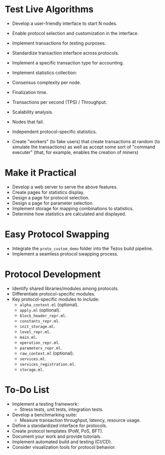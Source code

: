 # Test Live Algorithms
- Develop a user-friendly interface to start N nodes.
- Enable protocol selection and customization in the interface.
- Implement transactions for testing purposes.
- Standardize transaction interface across protocols.
- Implement a specific transaction type for accounting.
- Implement statistics collection:
 - Consensus complexity per node.
 - Finalization time.
 - Transactions per second (TPS) / Throughput.
 - Scalability analysis.
 - Nodes that fail.
 - Independent protocol-specific statistics.

- Create "workers" (to fake users) that create transactions at random (to simulate the transactions) as well as accept some sort of "command executer" (that, for example, enables the creation of miners)
 
# Make it Practical
   - Develop a web server to serve the above features.
   - Create pages for statistics display.
   - Design a page for protocol selection.
   - Design a page for parameter selection.
   - Implement storage for mapping combinations to statistics.
   - Determine how statistics are calculated and displayed.

# Easy Protocol Swapping
   - Integrate the `proto_custom_demo` folder into the Tezos build pipeline.
   - Implement a seamless protocol swapping process.

# Protocol Development
   - Identify shared libraries/modules among protocols.
   - Differentiate protocol-specific modules.
   - Key protocol-specific modules to include:
     - `alpha_context.ml` (optional).
     - `apply.ml` (optional).
     - `block_header_repr.ml`.
     - `constants_repr.ml`.
     - `init_storage.ml`.
     - `level_repr.ml`.
     - `main.ml`.
     - `operation_repr.ml`.
     - `parameters_repr.ml`.
     - `raw_context.ml` (optional).
     - `services.ml`.
     - `services_registration.ml`.
     - `storage.ml`.

# To-Do List

- Implement a testing framework:
  - Stress tests, unit tests, integration tests.
- Develop a benchmarking suite:
  - Measure transaction throughput, latency, resource usage.
- Define a standardized interface for protocols.
- Create protocol templates (PoW, PoS, BFT).
- Document your work and provide tutorials.
- Implement automated build and testing (CI/CD).
- Consider visualization tools for protocol behavior.

